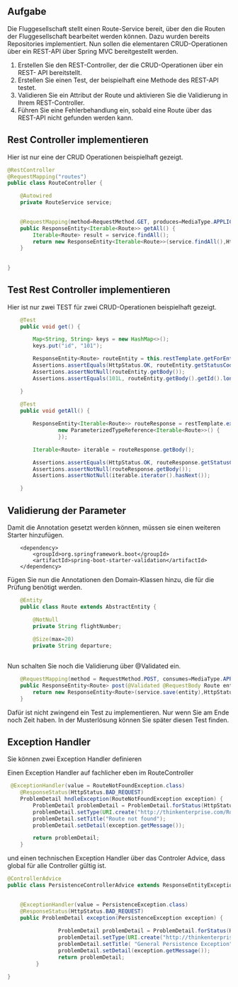 ## Aufgabe 

Die Fluggesellschaft stellt einen Route-Service bereit, über den die Routen der Fluggesellschaft bearbeitet werden können. Dazu wurden bereits Repositories implementiert. Nun sollen die elementaren CRUD-Operationen über ein REST-API über Spring MVC bereitgestellt werden.

1. Erstellen Sie den REST-Controller, der die CRUD-Operationen über ein REST- API bereitstellt.
2. Erstellen Sie einen Test, der beispielhaft eine Methode des REST-API testet.
3. Validieren Sie ein Attribut der Route und aktivieren Sie die Validierung in Ihrem REST-Controller.
4. Führen Sie eine Fehlerbehandlung ein, sobald eine Route über das REST-API nicht gefunden werden kann.
 

## Rest Controller implementieren 

Hier ist nur eine der CRUD Operationen beispielhaft gezeigt.      


```java
@RestController
@RequestMapping("routes")
public class RouteController {

    @Autowired
    private RouteService service;

  
	@RequestMapping(method=RequestMethod.GET, produces=MediaType.APPLICATION_JSON_VALUE)
	public ResponseEntity<Iterable<Route>> getAll() {
		Iterable<Route> result = service.findAll();
		return new ResponseEntity<Iterable<Route>>(service.findAll(),HttpStatus.OK);
	}
	
	
}

```

## Test Rest Controller implementieren 

Hier ist nur zwei TEST für zwei CRUD-Operationen beispielhaft gezeigt.      


```java
	@Test
	public void get() {

		Map<String, String> keys = new HashMap<>();
		keys.put("id", "101");

		ResponseEntity<Route> routeEntity = this.restTemplate.getForEntity("/routes/{id}", Route.class, keys);
		Assertions.assertEquals(HttpStatus.OK, routeEntity.getStatusCode());
		Assertions.assertNotNull(routeEntity.getBody());
		Assertions.assertEquals(101L, routeEntity.getBody().getId().longValue());

	}
	
	@Test
	public void getAll() {

		ResponseEntity<Iterable<Route>> routeResponse = restTemplate.exchange("/routes", HttpMethod.GET, null,
				new ParameterizedTypeReference<Iterable<Route>>() {
				});

		Iterable<Route> iterable = routeResponse.getBody();

		Assertions.assertEquals(HttpStatus.OK, routeResponse.getStatusCode());
		Assertions.assertNotNull(routeResponse.getBody());
		Assertions.assertNotNull(iterable.iterator().hasNext());

	}

```


## Validierung der Parameter 

Damit die Annotation gesetzt werden können, müssen sie einen weiteren Starter hinzufügen. 

```
	<dependency>
		<groupId>org.springframework.boot</groupId>
		<artifactId>spring-boot-starter-validation</artifactId>
	</dependency>
```

Fügen Sie nun die Annotationen den Domain-Klassen hinzu, die für die Prüfung benötigt werden. 

```java
	@Entity
	public class Route extends AbstractEntity {

		@NotNull
		private String flightNumber;
	
		@Size(max=20)
		private String departure;
	

```

Nun schalten Sie noch die Validierung über @Validated ein. 

```java
	@RequestMapping(method = RequestMethod.POST, consumes=MediaType.APPLICATION_JSON_VALUE, produces=MediaType.APPLICATION_JSON_VALUE)
	public ResponseEntity<Route> post(@Validated @RequestBody Route entity) {	
	    return new ResponseEntity<Route>(service.save(entity),HttpStatus.CREATED);
	}	

```

Dafür ist nicht zwingend ein Test zu implementieren. Nur wenn Sie am Ende noch Zeit haben. In der Musterlösung können Sie später diesen 
Test finden.


## Exception Handler 

Sie können zwei Exception Handler definieren

Einen Exception Handler auf fachlicher eben im RouteController 

```java
 @ExceptionHandler(value = RouteNotFoundException.class)
	@ResponseStatus(HttpStatus.BAD_REQUEST)
	ProblemDetail hndleException(RouteNotFoundException exception) {
		ProblemDetail problemDetail = ProblemDetail.forStatus(HttpStatus.BAD_REQUEST);
		problemDetail.setType(URI.create("http://thinkenterprise.com/RouteNotFoundException"));
		problemDetail.setTitle("Route not found");
		problemDetail.setDetail(exception.getMessage());

		return problemDetail;
	}
```

und einen technischen Exception Handler über das Controler Advice, dass global für alle Controller gültig ist. 

```java
@ControllerAdvice
public class PersistenceControllerAdvice extends ResponseEntityExceptionHandler {
    

	@ExceptionHandler(value = PersistenceException.class)
    @ResponseStatus(HttpStatus.BAD_REQUEST)
    public ProblemDetail exception(PersistenceException exception) {
		
		        ProblemDetail problemDetail = ProblemDetail.forStatus(HttpStatus.BAD_REQUEST);
		        problemDetail.setType(URI.create("http://thinkenterprise.com/PersistenceException"));
		        problemDetail.setTitle( "General Persistence Exception");
		        problemDetail.setDetail(exception.getMessage());
		        return problemDetail;
		 }

}

```


